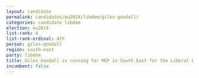 ```yaml
---
layout: candidate
permalink: candidates/eu2014/libdem/giles-goodall/
categories: candidate libdem
election: eu2014
list-rank: 4
list-rank-ordinal: 4th
person: giles-goodall
region: south-east
party: libdem
title: Giles Goodall is running for MEP in South East for the Liberal Democrats
incumbent: false
---
```

